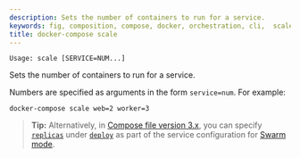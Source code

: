 ```yaml
---
description: Sets the number of containers to run for a service.
keywords: fig, composition, compose, docker, orchestration, cli,  scale
title: docker-compose scale
---
```


```
Usage: scale [SERVICE=NUM...]
```

Sets the number of containers to run for a service.

Numbers are specified as arguments in the form `service=num`. For example:

    docker-compose scale web=2 worker=3

>**Tip:** Alternatively, in
[Compose file version 3.x](/compose/compose-file/index.md), you can specify
[`replicas`](/compose/compose-file/index.md#replicas)
under [`deploy`](/compose/compose-file/index.md#deploy) as part of the
service configuration for [Swarm mode](/engine/swarm/).
